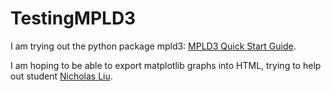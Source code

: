 # TestingMPLD3

I am trying out the python package mpld3: [MPLD3 Quick Start Guide](https://mpld3.github.io/quickstart.html).

I am hoping to be able to export matplotlib graphs into HTML, trying to help out student [Nicholas Liu](https://github.com/liunicholas).
